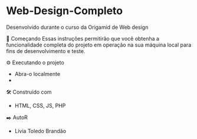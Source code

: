 # Web-Design-Completo
Desenvolvido durante o curso da Origamid de Web design

🚀 Começando
Essas instruções permitirão que você obtenha a funcionalidade completa do projeto em operação na sua máquina local para fins de desenvolvimento e teste.

⚙️ Executando o projeto
- Abra-o localmente
- 
🛠️ Construído com

- HTML, CSS, JS, PHP

✒️ AutoR

- Lívia Toledo Brandão
